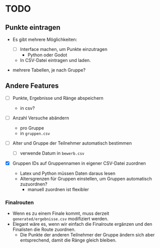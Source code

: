 # TODO

## Punkte eintragen

* Es gibt mehrere Möglichkeiten:
  * [ ] Interface machen, um Punkte einzutragen
    * Python oder Godot
  * In CSV-Datei eintragen und laden.

* mehrere Tabellen, je nach Gruppe?

## Andere Features

* [ ] Punkte, Ergebnisse und Ränge abspeichern
  * in csv?

* [ ] Anzahl Versuche abändern
  * pro Gruppe
  * in `gruppen.csv`

* [ ] Alter und Gruppe der Teilnehmer automatisch bestimmen
  * [ ] verwende Datum in `bewerb.csv`

* [x] Gruppen IDs auf Gruppennamen in eigener CSV-Datei zuordnen
  * Latex und Python müssen Daten daraus lesen
  * Altersgrenzen für Gruppen einstellen, um Gruppen automatisch zuzuordnen?
    * manuell zuordnen ist flexibler

### Finalrouten

* Wenn es zu einem Finale kommt, muss derzeit `generated/ergebnisse.csv` modifiziert werden.
* Elegant wäre es, wenn wir einfach die Finalroute ergänzen und den Finalisten die Route zuordnen.
  * Die Punkte der anderen Teilnehmer der Gruppe ändern sich aber entsprechend, damit die Ränge gleich bleiben.
